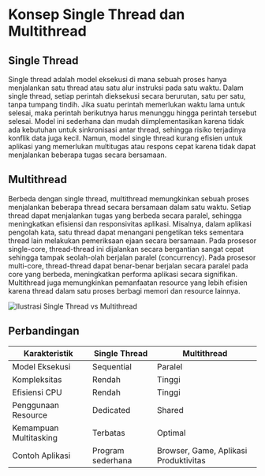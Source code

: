 # Konsep Single Thread dan Multithread

## Single Thread
Single thread adalah model eksekusi di mana sebuah proses hanya menjalankan satu thread atau satu alur instruksi pada satu waktu. Dalam single thread, setiap perintah dieksekusi secara berurutan, satu per satu, tanpa tumpang tindih. Jika suatu perintah memerlukan waktu lama untuk selesai, maka perintah berikutnya harus menunggu hingga perintah tersebut selesai. Model ini sederhana dan mudah diimplementasikan karena tidak ada kebutuhan untuk sinkronisasi antar thread, sehingga risiko terjadinya konflik data juga kecil. Namun, model single thread kurang efisien untuk aplikasi yang memerlukan multitugas atau respons cepat karena tidak dapat menjalankan beberapa tugas secara bersamaan.

## Multithread
Berbeda dengan single thread, multithread memungkinkan sebuah proses menjalankan beberapa thread secara bersamaan dalam satu waktu. Setiap thread dapat menjalankan tugas yang berbeda secara paralel, sehingga meningkatkan efisiensi dan responsivitas aplikasi. Misalnya, dalam aplikasi pengolah kata, satu thread dapat menangani pengetikan teks sementara thread lain melakukan pemeriksaan ejaan secara bersamaan. Pada prosesor single-core, thread-thread ini dijalankan secara bergantian sangat cepat sehingga tampak seolah-olah berjalan paralel (concurrency). Pada prosesor multi-core, thread-thread dapat benar-benar berjalan secara paralel pada core yang berbeda, meningkatkan performa aplikasi secara signifikan. Multithread juga memungkinkan pemanfaatan resource yang lebih efisien karena thread dalam satu proses berbagi memori dan resource lainnya.

![Ilustrasi Single Thread vs Multithread](media/image1.png)

## Perbandingan
| Karakteristik | Single Thread | Multithread |
|--------------|--------------|-------------|
| Model Eksekusi | Sequential | Paralel |
| Kompleksitas | Rendah | Tinggi |
| Efisiensi CPU | Rendah | Tinggi |
| Penggunaan Resource | Dedicated | Shared |
| Kemampuan Multitasking | Terbatas | Optimal |
| Contoh Aplikasi | Program sederhana | Browser, Game, Aplikasi Produktivitas |
